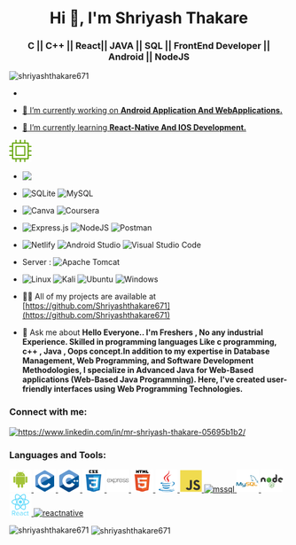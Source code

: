 <h1 align="center">Hi 👋, I'm Shriyash Thakare</h1>
<h3 align="center">C || C++ || React|| JAVA || SQL || FrontEnd Developer || Android || NodeJS</h3>

<p align="left"> <img src="https://komarev.com/ghpvc/?username=shriyashthakare671&label=Profile%20views&color=0e75b6&style=flat" alt="shriyashthakare671" /> </p>

- <a href="https://github-profile-trophy.vercel.app/?username=ryo-ma&rank=S">

- 🔭 I’m currently working on **Android Application And WebApplications.**

- 🌱 I’m currently learning **React-Native And IOS Development.**
  

<a href='https://docs.github.com/en/developers'><img src='https://raw.githubusercontent.com/acervenky/animated-github-badges/master/assets/devbadge.gif' width='40' height='40'></a> 

- <img align="right" width="500px" src="https://user-images.githubusercontent.com/40719899/205479251-ffba5354-583f-491b-a1ef-ce919083e2b1.gif">


- ![SQLite](https://img.shields.io/badge/sqlite-%2307405e.svg?style=for-the-badge&logo=sqlite&logoColor=white)     ![MySQL](https://img.shields.io/badge/mysql-4479A1.svg?style=for-the-badge&logo=mysql&logoColor=white)   
- ![Canva](https://img.shields.io/badge/Canva-%2300C4CC.svg?style=for-the-badge&logo=Canva&logoColor=white)    ![Coursera](https://img.shields.io/badge/Coursera-%230056D2.svg?style=for-the-badge&logo=Coursera&logoColor=white)
- ![Express.js](https://img.shields.io/badge/express.js-%23404d59.svg?style=for-the-badge&logo=express&logoColor=%2361DAFB)    ![NodeJS](https://img.shields.io/badge/node.js-6DA55F?style=for-the-badge&logo=node.js&logoColor=white)     ![Postman](https://img.shields.io/badge/Postman-FF6C37?style=for-the-badge&logo=postman&logoColor=white)
-  ![Netlify](https://img.shields.io/badge/netlify-%23000000.svg?style=for-the-badge&logo=netlify&logoColor=#00C7B7)    ![Android Studio](https://img.shields.io/badge/android%20studio-346ac1?style=for-the-badge&logo=android%20studio&logoColor=white)      ![Visual Studio Code](https://img.shields.io/badge/Visual%20Studio%20Code-0078d7.svg?style=for-the-badge&logo=visual-studio-code&logoColor=white)
-  Server : ![Apache Tomcat](https://img.shields.io/badge/apache%20tomcat-%23F8DC75.svg?style=for-the-badge&logo=apache-tomcat&logoColor=black)


- ![Linux](https://img.shields.io/badge/Linux-FCC624?style=for-the-badge&logo=linux&logoColor=black)     ![Kali](https://img.shields.io/badge/Kali-268BEE?style=for-the-badge&logo=kalilinux&logoColor=white)    ![Ubuntu](https://img.shields.io/badge/Ubuntu-E95420?style=for-the-badge&logo=ubuntu&logoColor=white)     ![Windows](https://img.shields.io/badge/Windows-0078D6?style=for-the-badge&logo=windows&logoColor=white)


- 👨‍💻 All of my projects are available at [https://github.com/Shriyashthakare671](https://github.com/Shriyashthakare671)

- 💬 Ask me about **Hello Everyone.. I'm Freshers , No any industrial Experience. Skilled in programming languages Like c programming, c++ , Java , Oops concept.In addition to my expertise in Database Management, Web Programming, and Software Development Methodologies, I specialize in Advanced Java for Web-Based applications (Web-Based Java Programming). Here, I've created user-friendly interfaces using Web Programming Technologies.**

<h3 align="left">Connect with me:</h3>
<p align="left">
<a href="https://linkedin.com/in/https://www.linkedin.com/in/mr-shriyash-thakare-05695b1b2/" target="blank"><img align="center" src="https://raw.githubusercontent.com/rahuldkjain/github-profile-readme-generator/master/src/images/icons/Social/linked-in-alt.svg" alt="https://www.linkedin.com/in/mr-shriyash-thakare-05695b1b2/" height="30" width="40" /></a>
</p>

<h3 align="left">Languages and Tools:</h3>
<p align="left"> <a href="https://developer.android.com" target="_blank" rel="noreferrer"> <img src="https://raw.githubusercontent.com/devicons/devicon/master/icons/android/android-original-wordmark.svg" alt="android" width="40" height="40"/> </a> <a href="https://www.cprogramming.com/" target="_blank" rel="noreferrer"> <img src="https://raw.githubusercontent.com/devicons/devicon/master/icons/c/c-original.svg" alt="c" width="40" height="40"/> </a> <a href="https://www.w3schools.com/cpp/" target="_blank" rel="noreferrer"> <img src="https://raw.githubusercontent.com/devicons/devicon/master/icons/cplusplus/cplusplus-original.svg" alt="cplusplus" width="40" height="40"/> </a> <a href="https://www.w3schools.com/css/" target="_blank" rel="noreferrer"> <img src="https://raw.githubusercontent.com/devicons/devicon/master/icons/css3/css3-original-wordmark.svg" alt="css3" width="40" height="40"/> </a> <a href="https://expressjs.com" target="_blank" rel="noreferrer"> <img src="https://raw.githubusercontent.com/devicons/devicon/master/icons/express/express-original-wordmark.svg" alt="express" width="40" height="40"/> </a> <a href="https://www.w3.org/html/" target="_blank" rel="noreferrer"> <img src="https://raw.githubusercontent.com/devicons/devicon/master/icons/html5/html5-original-wordmark.svg" alt="html5" width="40" height="40"/> </a> <a href="https://www.java.com" target="_blank" rel="noreferrer"> <img src="https://raw.githubusercontent.com/devicons/devicon/master/icons/java/java-original.svg" alt="java" width="40" height="40"/> </a> <a href="https://developer.mozilla.org/en-US/docs/Web/JavaScript" target="_blank" rel="noreferrer"> <img src="https://raw.githubusercontent.com/devicons/devicon/master/icons/javascript/javascript-original.svg" alt="javascript" width="40" height="40"/> </a> <a href="https://www.microsoft.com/en-us/sql-server" target="_blank" rel="noreferrer"> <img src="https://www.svgrepo.com/show/303229/microsoft-sql-server-logo.svg" alt="mssql" width="40" height="40"/> </a> <a href="https://www.mysql.com/" target="_blank" rel="noreferrer"> <img src="https://raw.githubusercontent.com/devicons/devicon/master/icons/mysql/mysql-original-wordmark.svg" alt="mysql" width="40" height="40"/> </a> <a href="https://nodejs.org" target="_blank" rel="noreferrer"> <img src="https://raw.githubusercontent.com/devicons/devicon/master/icons/nodejs/nodejs-original-wordmark.svg" alt="nodejs" width="40" height="40"/> </a> <a href="https://reactjs.org/" target="_blank" rel="noreferrer"> <img src="https://raw.githubusercontent.com/devicons/devicon/master/icons/react/react-original-wordmark.svg" alt="react" width="40" height="40"/> </a> <a href="https://reactnative.dev/" target="_blank" rel="noreferrer"> <img src="https://reactnative.dev/img/header_logo.svg" alt="reactnative" width="40" height="40"/> </a> </p>

<p><img align="left" src="https://github-readme-stats.vercel.app/api/top-langs?username=shriyashthakare671&show_icons=true&locale=en&layout=compact" alt="shriyashthakare671" /></p>

<p>&nbsp;<img align="center" src="https://github-readme-stats.vercel.app/api?username=shriyashthakare671&show_icons=true&locale=en" alt="shriyashthakare671" /></p>



